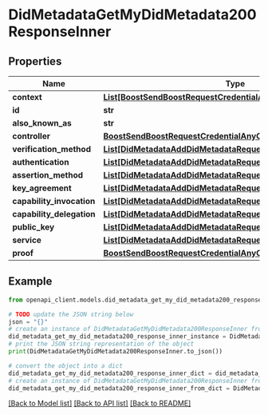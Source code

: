 # DidMetadataGetMyDidMetadata200ResponseInner


## Properties

Name | Type | Description | Notes
------------ | ------------- | ------------- | -------------
**context** | [**List[BoostSendBoostRequestCredentialAnyOfContextInner]**](BoostSendBoostRequestCredentialAnyOfContextInner.md) |  | [optional] 
**id** | **str** |  | 
**also_known_as** | **str** |  | [optional] 
**controller** | [**BoostSendBoostRequestCredentialAnyOfEvidenceAnyOfType**](BoostSendBoostRequestCredentialAnyOfEvidenceAnyOfType.md) |  | [optional] 
**verification_method** | [**List[DidMetadataAddDidMetadataRequestVerificationMethodInner]**](DidMetadataAddDidMetadataRequestVerificationMethodInner.md) |  | [optional] 
**authentication** | [**List[DidMetadataAddDidMetadataRequestVerificationMethodInner]**](DidMetadataAddDidMetadataRequestVerificationMethodInner.md) |  | [optional] 
**assertion_method** | [**List[DidMetadataAddDidMetadataRequestVerificationMethodInner]**](DidMetadataAddDidMetadataRequestVerificationMethodInner.md) |  | [optional] 
**key_agreement** | [**List[DidMetadataAddDidMetadataRequestVerificationMethodInner]**](DidMetadataAddDidMetadataRequestVerificationMethodInner.md) |  | [optional] 
**capability_invocation** | [**List[DidMetadataAddDidMetadataRequestVerificationMethodInner]**](DidMetadataAddDidMetadataRequestVerificationMethodInner.md) |  | [optional] 
**capability_delegation** | [**List[DidMetadataAddDidMetadataRequestVerificationMethodInner]**](DidMetadataAddDidMetadataRequestVerificationMethodInner.md) |  | [optional] 
**public_key** | [**List[DidMetadataAddDidMetadataRequestVerificationMethodInner]**](DidMetadataAddDidMetadataRequestVerificationMethodInner.md) |  | [optional] 
**service** | [**List[DidMetadataAddDidMetadataRequestServiceInner]**](DidMetadataAddDidMetadataRequestServiceInner.md) |  | [optional] 
**proof** | [**BoostSendBoostRequestCredentialAnyOfProof**](BoostSendBoostRequestCredentialAnyOfProof.md) |  | [optional] 

## Example

```python
from openapi_client.models.did_metadata_get_my_did_metadata200_response_inner import DidMetadataGetMyDidMetadata200ResponseInner

# TODO update the JSON string below
json = "{}"
# create an instance of DidMetadataGetMyDidMetadata200ResponseInner from a JSON string
did_metadata_get_my_did_metadata200_response_inner_instance = DidMetadataGetMyDidMetadata200ResponseInner.from_json(json)
# print the JSON string representation of the object
print(DidMetadataGetMyDidMetadata200ResponseInner.to_json())

# convert the object into a dict
did_metadata_get_my_did_metadata200_response_inner_dict = did_metadata_get_my_did_metadata200_response_inner_instance.to_dict()
# create an instance of DidMetadataGetMyDidMetadata200ResponseInner from a dict
did_metadata_get_my_did_metadata200_response_inner_from_dict = DidMetadataGetMyDidMetadata200ResponseInner.from_dict(did_metadata_get_my_did_metadata200_response_inner_dict)
```
[[Back to Model list]](../README.md#documentation-for-models) [[Back to API list]](../README.md#documentation-for-api-endpoints) [[Back to README]](../README.md)


